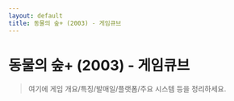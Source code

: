 ```yaml
---
layout: default
title: 동물의 숲+ (2003) - 게임큐브
---
```


# 동물의 숲+ (2003) - 게임큐브

> 여기에 게임 개요/특징/발매일/플랫폼/주요 시스템 등을 정리하세요.
